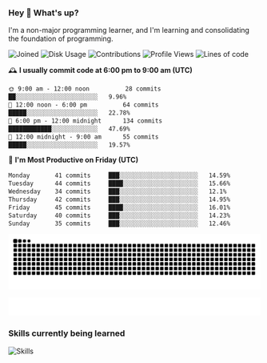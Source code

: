 ### Hey :wave: What's up?

I'm a non-major programming learner, and I'm learning and consolidating the foundation of programming.

<!--START_SECTION:waka-->
![Joined](http://img.shields.io/badge/Joined-8%20years%20ago-6D67E4?style=flat&labelColor=453C67)
![Disk Usage](http://img.shields.io/badge/Github%27s%20Storage-604.4%20MB-FD841F?style=flat&labelColor=E14D2A)
![Contributions](http://img.shields.io/badge/Contributions%20in%202024-182-7DCE13?style=flat&labelColor=2B7A0B)
![Profile Views](http://img.shields.io/badge/Profile%20Views-0-3AB4F2?style=flat&labelColor=0078AA)
![Lines of code](https://img.shields.io/badge/Lines%20of%20code-2%20Million%20Lines%20of%20code-FF8B8B?style=flat&labelColor=EB4747)

🕰️ **I usually commit code at 6:00 pm to 9:00 am (UTC)** 

```text
🌞 9:00 am - 12:00 noon          28 commits     ██░░░░░░░░░░░░░░░░░░░░░░░   9.96% 
🌆 12:00 noon - 6:00 pm          64 commits     █████░░░░░░░░░░░░░░░░░░░░   22.78% 
🌃 6:00 pm - 12:00 midnight      134 commits    ████████████░░░░░░░░░░░░░   47.69% 
🌙 12:00 midnight - 9:00 am      55 commits     █████░░░░░░░░░░░░░░░░░░░░   19.57%
```
📅 **I'm Most Productive on Friday (UTC)** 

```text
Monday       41 commits     ███░░░░░░░░░░░░░░░░░░░░░░   14.59% 
Tuesday      44 commits     ████░░░░░░░░░░░░░░░░░░░░░   15.66% 
Wednesday    34 commits     ███░░░░░░░░░░░░░░░░░░░░░░   12.1% 
Thursday     42 commits     ███░░░░░░░░░░░░░░░░░░░░░░   14.95% 
Friday       45 commits     ████░░░░░░░░░░░░░░░░░░░░░   16.01% 
Saturday     40 commits     ███░░░░░░░░░░░░░░░░░░░░░░   14.23% 
Sunday       35 commits     ███░░░░░░░░░░░░░░░░░░░░░░   12.46%
```

<!--END_SECTION:waka-->

![Snake animation](https://raw.githubusercontent.com/dirname/dirname/output/snake.svg)

![metrics](github-metrics.svg)

### Skills currently being learned

![Skills](https://skillicons.dev/icons?i=linux,rust,go,solidity,typescript,bash,git,postgres,mysql,redis,mongo,docker,kubernetes,grafana,prometheus)
